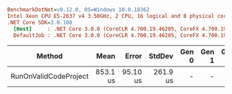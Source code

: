 ``` ini

BenchmarkDotNet=v0.12.0, OS=Windows 10.0.18362
Intel Xeon CPU E5-2637 v4 3.50GHz, 2 CPU, 16 logical and 8 physical cores
.NET Core SDK=3.0.100
  [Host]     : .NET Core 3.0.0 (CoreCLR 4.700.19.46205, CoreFX 4.700.19.46214), X64 RyuJIT
  DefaultJob : .NET Core 3.0.0 (CoreCLR 4.700.19.46205, CoreFX 4.700.19.46214), X64 RyuJIT


```
|                Method |     Mean |    Error |   StdDev | Gen 0 | Gen 1 | Gen 2 | Allocated |
|---------------------- |---------:|---------:|---------:|------:|------:|------:|----------:|
| RunOnValidCodeProject | 853.1 us | 95.10 us | 261.9 us |     - |     - |     - |  13.22 KB |
